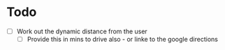 # Todo

- [ ] Work out the dynamic distance from the user
  - [ ] Provide this in mins to drive also - or linke to the google directions
